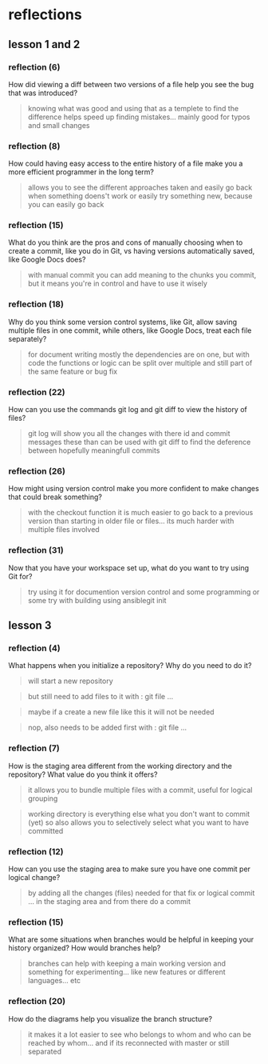 # reflections

## lesson 1 and 2

### reflection (6)

How did viewing a diff between two versions of a file help you see the bug that was introduced?

> knowing what was good and using that as a templete to find the difference helps speed up finding mistakes... mainly good for typos and small changes

### reflection (8)

How could having easy access to the entire history of a file make you a more efficient programmer in the long term?

> allows you to see the different approaches taken and easily go back when something doens't work or easily try something new, because you can easily go back

### reflection (15)

What do you think are the pros and cons of manually choosing when to create a commit, like you do in Git, vs having versions automatically saved, like Google Docs does?

> with manual commit you can add meaning to the chunks you commit, but it means you're in control and have to use it wisely

### reflection (18)

Why do you think some version control systems, like Git, allow saving multiple files in one commit, while others, like Google Docs, treat each file separately?

> for document writing mostly the dependencies are on one, but with code the functions or logic can be split over multiple and still part of the same feature or bug fix

### reflection (22)

How can you use the commands git log and git diff to view the history of files?

> git log will show you all the changes with there id and commit messages
> these than can be used with git diff to find the deference between hopefully meaningfull commits

### reflection (26)

How might using version control make you more confident to make changes that could break something?

> with the checkout function it is much easier to go back to a previous version than starting in older file or files... its much harder with multiple files involved

### reflection (31)

Now that you have your workspace set up, what do you want to try using Git for?

> try using it for documention version control and some programming or some try with building using ansiblegit init

## lesson 3

### reflection (4)

What happens when you initialize a repository? Why do you need to do it?

> will start a new repository

> but still need to add files to it with : git file ...

> maybe if a create a new file like this it will not be needed

> nop, also needs to be added first with : git file ...

### reflection (7)

How is the staging area different from the working directory and the repository? What value do you think it offers?

> it allows you to bundle multiple files with a commit, useful for logical grouping

> working directory is everything else what you don't want to commit (yet) so also allows you to selectively select what you want to have committed

### reflection (12)

How can you use the staging area to make sure you have one commit per logical change?

> by adding all the changes (files) needed for that fix or logical commit ... in the staging area and from there do a commit

### reflection (15)

What are some situations when branches would be helpful in keeping your history organized? How would branches help?

> branches can help with keeping a main working version and something for experimenting... like new features or different languages... etc

### reflection (20)

How do the diagrams help you visualize the branch structure?

> it makes it a lot easier to see who belongs to whom and who can be reached by whom...
> and if its reconnected with master or still separated

